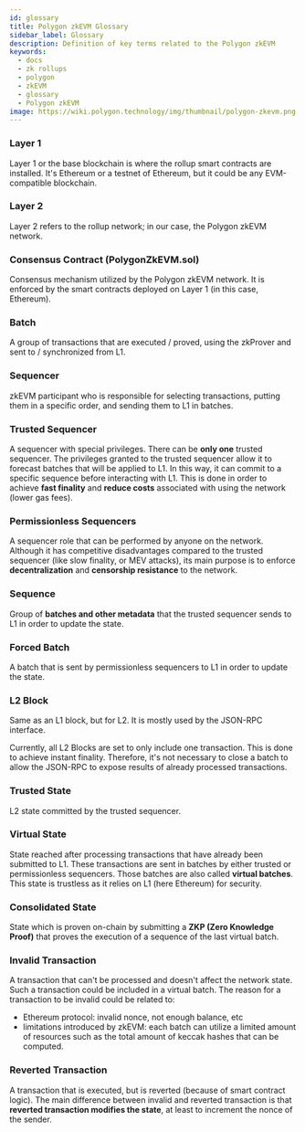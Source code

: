 ```yaml
---
id: glossary
title: Polygon zkEVM Glossary
sidebar_label: Glossary
description: Definition of key terms related to the Polygon zkEVM
keywords:
  - docs
  - zk rollups
  - polygon
  - zkEVM
  - glossary
  - Polygon zkEVM
image: https://wiki.polygon.technology/img/thumbnail/polygon-zkevm.png
---
```


### Layer 1

Layer 1 or the base blockchain is where the rollup smart contracts are installed. It's Ethereum or a testnet of Ethereum, but it could be any EVM-compatible blockchain.

### Layer 2

Layer 2 refers to the rollup network; in our case,  the Polygon zkEVM network.

### Consensus Contract (PolygonZkEVM.sol)

Consensus mechanism utilized by the Polygon zkEVM network. It is enforced by the smart contracts deployed on Layer 1 (in this case, Ethereum).

### Batch

A group of transactions that are executed / proved, using the zkProver and sent to / synchronized from L1.

### Sequencer

zkEVM participant who is responsible for selecting transactions, putting them in a specific order, and sending them to L1 in batches.

### Trusted Sequencer

A sequencer with special privileges. There can be **only one** trusted sequencer. The privileges granted to the trusted sequencer allow it to forecast batches that will be applied to L1. In this way, it can commit to a specific sequence before interacting with L1. This is done in order to achieve **fast finality** and **reduce costs** associated with using the network (lower gas fees).

### Permissionless Sequencers

A sequencer role that can be performed by anyone on the network. Although it has competitive disadvantages compared to the trusted sequencer (like slow finality, or MEV attacks), its main purpose is to enforce **decentralization** and **censorship resistance** to the network.

### Sequence

Group of **batches and other metadata** that the trusted sequencer sends to L1 in order to update the state.

### Forced Batch

A batch that is sent by permissionless sequencers to L1 in order to update the state.

### L2 Block

Same as an L1 block, but for L2. It is mostly used by the JSON-RPC interface.

Currently, all L2 Blocks are set to only include one transaction. This is done to achieve instant finality. Therefore, it's not necessary to close a batch to allow the JSON-RPC to expose results of already processed transactions.

### Trusted State

L2 state committed by the trusted sequencer.

### Virtual State

State reached after processing transactions that have already been submitted to L1. These transactions are sent in batches by either trusted or permissionless sequencers. Those batches are also called **virtual batches**. This state is trustless as it relies on L1 (here Ethereum) for security.

### Consolidated State

State which is proven on-chain by submitting a **ZKP (Zero Knowledge Proof)** that proves the execution of a sequence of the last virtual batch.

### Invalid Transaction

A transaction that can't be processed and doesn't affect the network state. Such a transaction could be included in a virtual batch. The reason for a transaction to be invalid could be related to:
- Ethereum protocol: invalid nonce, not enough balance, etc
- limitations introduced by zkEVM: each batch can utilize a limited amount of resources such as the total amount of keccak hashes that can be computed.

### Reverted Transaction

A transaction that is executed, but is reverted (because of smart contract logic). The main difference between invalid and reverted transaction is that **reverted transaction modifies the state**, at least to increment the nonce of the sender.
